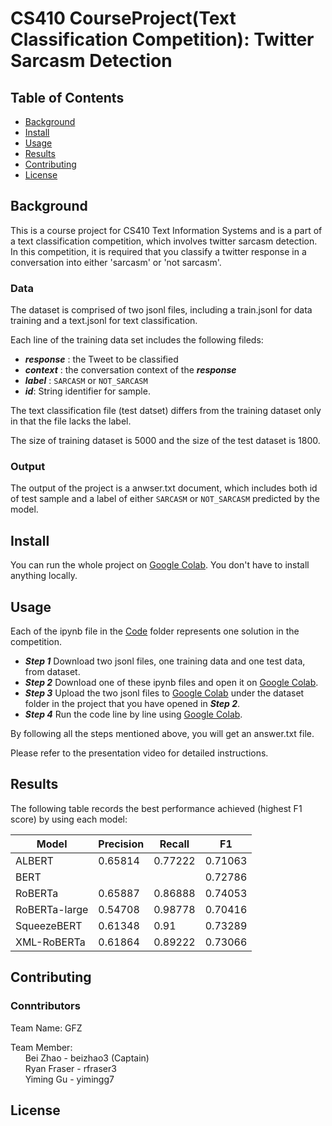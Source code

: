 # CS410 CourseProject(Text Classification Competition): Twitter Sarcasm Detection 

## Table of Contents

- [Background](#background)
- [Install](#install)
- [Usage](#usage)
- [Results](#results)
- [Contributing](#contributing)
- [License](#license)

## Background

This is a course project for CS410 Text Information Systems and is a part of a text classification competition, which involves twitter sarcasm detection.
In this competition, it is required that you classify a twitter response in a conversation into either 'sarcasm' or 'not sarcasm'.

### Data

The dataset is comprised of two jsonl files, including a train.jsonl for data training and a text.jsonl for text classification.

Each line of the training data set includes the following fileds:
- ***response*** :  the Tweet to be classified
- ***context*** : the conversation context of the ***response***
- ***label*** : `SARCASM` or `NOT_SARCASM` 
- ***id***:  String identifier for sample.

The text classification file (test datset) differs from the training dataset only in that the file lacks the label.

The size of training dataset is 5000 and the size of the test dataset is 1800.

### Output
The output of the project is a anwser.txt document, which includes both id of test sample and a label of either `SARCASM` or `NOT_SARCASM` predicted by the model.

## Install

You can run the whole project on [Google Colab](https://colab.research.google.com/). You don't have to install anything locally.

## Usage

Each of the ipynb file in the [Code](https://github.com/bzhao10/CourseProject/tree/main/Code) folder represents one solution in the competition.

- ***Step 1*** Download two jsonl files, one training data and one test data, from dataset.
- ***Step 2*** Download one of these ipynb files and open it on [Google Colab](https://colab.research.google.com/).
- ***Step 3*** Upload the two jsonl files to [Google Colab](https://colab.research.google.com/) under the dataset folder in the project that you have opened in ***Step 2***.
- ***Step 4*** Run the code line by line using [Google Colab](https://colab.research.google.com/).

By following all the steps mentioned above, you will get an answer.txt file.

Please refer to the presentation video for detailed instructions.

## Results

The following table records the best performance achieved (highest F1 score) by using each model:

| Model| Precision | Recall| F1 |
|-------|-------|-------|-------|
| ALBERT  | 0.65814 |0.77222 | 0.71063 |
| BERT  |    |   | 0.72786 |
| RoBERTa  | 0.65887 | 0.86888 | 0.74053 |
| RoBERTa-large  | 0.54708 | 0.98778 | 0.70416 |
| SqueezeBERT  | 0.61348 | 0.91 | 0.73289 |
| XML-RoBERTa  | 0.61864 | 0.89222 | 0.73066 |

## Contributing

### Conntributors
Team Name: GFZ

Team Member: <br />
&nbsp;&nbsp;&nbsp;&nbsp;&nbsp;&nbsp;Bei Zhao - beizhao3 (Captain) <br />
&nbsp;&nbsp;&nbsp;&nbsp;&nbsp;&nbsp;Ryan Fraser - rfraser3 <br />
&nbsp;&nbsp;&nbsp;&nbsp;&nbsp;&nbsp;Yiming Gu - yimingg7 <br />

## License

